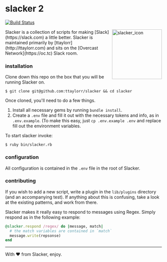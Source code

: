 # slacker 2
[![Build Status](https://travis-ci.org/ttaylorr/slacker.svg?branch=improvements)](https://travis-ci.org/ttaylorr/slacker)

<img src="http://i.imgur.com/tMom4oB.png" alt="slacker_icon" width="160" height="160" align="right">
Slacker is a collection of scripts for making [Slack](https://slack.com) a little better.
Slacker is maintained primarily by [ttaylorr](http://ttaylorr.com) and sits on the [Overcast Network](https://oc.tc) Slack room.

### installation

Clone down this repo on the box that you will be running Slacker on.

```
$ git clone git@github.com:ttaylorr/slacker && cd slacker
```

Once cloned, you'll need to do a few things.

1. Install all necessary gems by running `bundle install`.
2. Create a `.env` file and fill it out with the necessary tokens and info, as in `.env.example`.  (To make this easy, just `cp .env.example .env` and replace fill out the environment variables.

To start slacker invoke:

```
$ ruby bin/slacker.rb
```

### configuration

All configuration is contained in the `.env` file in the root of Slacker.

### contributing

If you wish to add a new script, write a plugin in the `lib/plugins` directory (and an accompanying test).  If anything about this is confusing, take a look at the existing patterns, and work from there.

Slacker makes it really easy to respond to messages using Regex.  Simply respond as in the following example:

```ruby
@slacker.respond /regex/ do |message, match|
  # the match variables are contained in `match`
  message.write(repsonse)
end
```

------

With :heart: from Slacker, enjoy.
